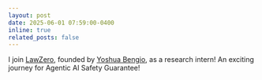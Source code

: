 ```yaml
---
layout: post
date: 2025-06-01 07:59:00-0400
inline: true
related_posts: false
---
```


I join [LawZero](https://lawzero.org/en), founded by [Yoshua Bengio](https://yoshuabengio.org/), as a research intern! An exciting journey for Agentic AI Safety Guarantee!
